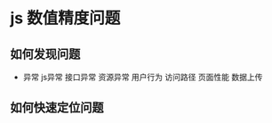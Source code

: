 <!--
 * @Author: xinghe 2650710561@qq.com
 * @Date: 2024-03-12 11:25:28
 * @LastEditors: xinghe 2650710561@qq.com
 * @LastEditTime: 2024-03-19 13:54:22
 * @FilePath: /blog/docs/basics/IEEE754.md
 * @Description: 这是默认设置,请设置`customMade`, 打开koroFileHeader查看配置 进行设置: https://github.com/OBKoro1/koro1FileHeader/wiki/%E9%85%8D%E7%BD%AE
-->
# js 数值精度问题


## 如何发现问题

- 异常
js异常 接口异常 资源异常
用户行为 访问路径
页面性能
数据上传

## 如何快速定位问题

